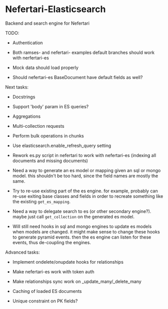# Nefertari-Elasticsearch

Backend and search engine for Nefertari

TODO:

- Authentication

- Both ramses- and nefertari- examples default branches should work with
  nerfertari-es

- Mock data should load properly

- Should nefertari-es BaseDocument have default fields as well?


Next tasks:

- Docstrings

- Support 'body' param in ES queries?

- Aggregations

- Multi-collection requests

- Perform bulk operations in chunks

- Use elasticsearch.enable_refresh_query setting

- Rework es.py script in nefertari to work with nefertari-es (indexing
  all documents and missing documents)

- Need a way to generate an es model or mapping given an sql or mongo
  model. this shouldn't be too hard, since the field names are mostly
  the same.

- Try to re-use existing part of the es engine. for example, probably
  can re-use exiting base classes and fields in order to recreate
  something like the existing `get_es_mapping`.

- Need a way to delegate search to es (or other secondary
  engine?). maybe just call `get_collection` on the generated es
  model.

- Will still need hooks in sql and mongo engines to update es models
  when models are changed. it might make sense to change these hooks
  to generate pyramid events. then the es engine can listen for these
  events, thus de-coupling the engines.


Advanced tasks:

- Implement ondelete/onupdate hooks for relationships

- Make nefertari-es work with token auth

- Make relationships sync work on _update_many/_delete_many

- Caching of loaded ES documents

- Unique constraint on PK fields?
